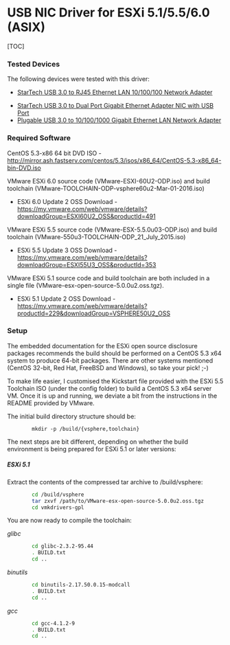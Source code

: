 # USB NIC Driver for ESXi 5.1/5.5/6.0 (ASIX)

[TOC]

### Tested Devices

The following devices were tested with this driver:

* [StarTech USB 3.0 to RJ45 Ethernet LAN 10/100/100 Network Adapter](https://www.amazon.co.uk/gp/product/B0095EFXMC/ref=oh_aui_detailpage_o04_s00?ie=UTF8&psc=1)

- [StarTech USB 3.0 to Dual Port Gigabit Ethernet Adapter NIC with USB Port](https://www.amazon.co.uk/gp/product/B00D8XTOD0/ref=oh_aui_detailpage_o03_s00?ie=UTF8&psc=1)
- [Plugable USB 3.0 to 10/100/1000 Gigabit Ethernet LAN Network Adapter](https://www.amazon.co.uk/gp/product/B00AQM8586/ref=oh_aui_detailpage_o02_s00?ie=UTF8&psc=1)

### Required Software

CentOS 5.3-x86 64 bit DVD ISO - <http://mirror.ash.fastserv.com/centos/5.3/isos/x86_64/CentOS-5.3-x86_64-bin-DVD.iso>

VMware ESXi 6.0 source code (VMware-ESXI-60U2-ODP.iso) and build toolchain (VMware-TOOLCHAIN-ODP-vsphere60u2-Mar-01-2016.iso) 

* ESXi 6.0 Update 2 OSS Download - <https://my.vmware.com/web/vmware/details?downloadGroup=ESXI60U2_OSS&productId=491>

VMware ESXi 5.5 source code (VMware-ESX-5.5.0u03-ODP.iso) and build toolchain (VMware-550u3-TOOLCHAIN-ODP_21_July_2015.iso)

* ESXi 5.5 Update 3 OSS Download - <https://my.vmware.com/web/vmware/details?downloadGroup=ESXI55U3_OSS&productId=353>

VMware ESXi 5.1 source code and build toolchain are both included in a single file (VMware-esx-open-source-5.0.0u2.oss.tgz).

* ESXi 5.1 Update 2 OSS Download - <https://my.vmware.com/web/vmware/details?productId=229&downloadGroup=VSPHERE50U2_OSS>

### Setup

The embedded documentation for the ESXi open source disclosure packages recommends the build should be performed on a CentOS 5.3 x64 system to produce 64-bit packages. There are other systems mentioned (CentOS 32-bit, Red Hat, FreeBSD and Windows), so take your pick! ;-) 

To make life easier, I customised the Kickstart file provided with the ESXi 5.5 Toolchain ISO (under the config folder) to build a CentOS 5.3 x64 server VM. Once it is up and running, we deviate a bit from the instructions in the README provided by VMware.

The initial build directory structure should be:

```shell
		mkdir -p /build/{vsphere,toolchain}
```

The next steps are bit different, depending on whether the build environment is being prepared for ESXi 5.1 or later versions:

##### _ESXi 5.1_

Extract the contents of the compressed tar archive to /build/vsphere:

~~~sh
		cd /build/vsphere
		tar zxvf /path/to/VMware-esx-open-source-5.0.0u2.oss.tgz
		cd vmkdrivers-gpl
~~~
You are now ready to compile the toolchain:

_glibc_

~~~sh
		cd glibc-2.3.2-95.44
		. BUILD.txt
		cd ..
~~~

_binutils_

~~~sh
		cd binutils-2.17.50.0.15-modcall
		. BUILD.txt
		cd ..
~~~

_gcc_

~~~	sh	
		cd gcc-4.1.2-9
		. BUILD.txt
		cd ..		
~~~
